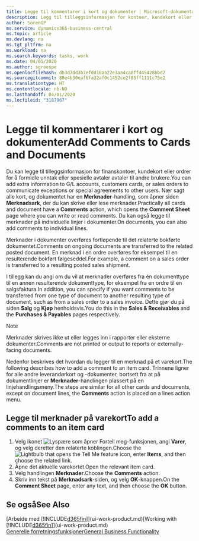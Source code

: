 ```yaml
---
title: Legge til kommentarer i kort og dokumenter | Microsoft-dokumentasjon
description: Legg til tilleggsinformasjon for kontoer, kundekort eller ordrer for å formidle avtaler, for eksempel en spesiell pris eller leveringsmetoden, for andre brukere.
author: SorenGP
ms.service: dynamics365-business-central
ms.topic: article
ms.devlang: na
ms.tgt_pltfrm: na
ms.workload: na
ms.search.keywords: tasks, work
ms.date: 04/01/2020
ms.author: sgroespe
ms.openlocfilehash: db3d7dd3b7efdd10aa22e3aa4ca0ff445428bbd2
ms.sourcegitcommit: 88e4b30eaf6fa32af0c1452ce2f85ff1111c75e2
ms.translationtype: HT
ms.contentlocale: nb-NO
ms.lasthandoff: 04/01/2020
ms.locfileid: "3187967"
---
```

# <a name="add-comments-to-cards-and-documents"></a><span data-ttu-id="c9cfa-103">Legge til kommentarer i kort og dokumenter</span><span class="sxs-lookup"><span data-stu-id="c9cfa-103">Add Comments to Cards and Documents</span></span>
<span data-ttu-id="c9cfa-104">Du kan legge til tilleggsinformasjon for finanskontoer, kundekort eller ordrer for å formidle unntak eller spesielle avtaler avtaler til andre brukere.</span><span class="sxs-lookup"><span data-stu-id="c9cfa-104">You can add extra information to G/L accounts, customers cards, or sales orders to communicate exceptions or special agreements to other users.</span></span>
<span data-ttu-id="c9cfa-105">Nær sagt alle kort, og dokumentet har en **Merknader**-handling, som åpner siden **Merknadsark**, der du kan skrive eller lese merknader.</span><span class="sxs-lookup"><span data-stu-id="c9cfa-105">Practically all cards and document have a **Comments** action, which opens the **Comment Sheet** page where you can write or read comments.</span></span> <span data-ttu-id="c9cfa-106">Du kan også legge til merknader på individuelle linjer i dokumenter.</span><span class="sxs-lookup"><span data-stu-id="c9cfa-106">On documents, you can also add comments to individual lines.</span></span>

<span data-ttu-id="c9cfa-107">Merknader i dokumenter overføres fortløpende til det relaterte bokførte dokumentet.</span><span class="sxs-lookup"><span data-stu-id="c9cfa-107">Comments on ongoing documents are transferred to the related posted document.</span></span> <span data-ttu-id="c9cfa-108">En merknad i en ordre overføres for eksempel til en resulterende bokført følgeseddel.</span><span class="sxs-lookup"><span data-stu-id="c9cfa-108">For example, a comment on a sales order is transferred to a resulting posted sales shipment.</span></span>

<span data-ttu-id="c9cfa-109">I tillegg kan du angi om du vil at merknader overføres fra én dokumenttype til en annen resulterende dokumenttype, for eksempel fra en ordre til en salgsfaktura.</span><span class="sxs-lookup"><span data-stu-id="c9cfa-109">In addition, you can specify if you want comments to be transferred from one type of document to another resulting type of document, such as from a sales order to a sales invoice.</span></span> <span data-ttu-id="c9cfa-110">Dette gjør du på siden **Salg** og **Kjøp** henholdsvis.</span><span class="sxs-lookup"><span data-stu-id="c9cfa-110">You do this in the **Sales & Receivables** and the **Purchases & Payables** pages respectively.</span></span>

> [!NOTE]
> <span data-ttu-id="c9cfa-111">Merknader skrives ikke ut eller legges inn i rapporter eller eksterne dokumenter.</span><span class="sxs-lookup"><span data-stu-id="c9cfa-111">Comments are not printed or output to reports or externally-facing documents.</span></span>

<span data-ttu-id="c9cfa-112">Nedenfor beskrives det hvordan du legger til en merknad på et varekort.</span><span class="sxs-lookup"><span data-stu-id="c9cfa-112">The following describes how to add a comment to an item card.</span></span> <span data-ttu-id="c9cfa-113">Trinnene ligner for alle andre leverandørkort og -dokumenter, bortsett fra at på dokumentlinjer er **Merknader**-handlingen plassert på en linjehandlingsmeny.</span><span class="sxs-lookup"><span data-stu-id="c9cfa-113">The steps are similar for all other cards and documents, except on document lines, the **Comments** action is placed on a lines action menu.</span></span>

## <a name="to-add-a-comments-to-an-item-card"></a><span data-ttu-id="c9cfa-114">Legge til merknader på varekort</span><span class="sxs-lookup"><span data-stu-id="c9cfa-114">To add a comments to an item card</span></span>
1. <span data-ttu-id="c9cfa-115">Velg ikonet ![Lyspære som åpner Fortell meg-funksjonen](media/ui-search/search_small.png "Fortell hva du vil gjøre"), angi **Varer**, og velg deretter den relaterte koblingen.</span><span class="sxs-lookup"><span data-stu-id="c9cfa-115">Choose the ![Lightbulb that opens the Tell Me feature](media/ui-search/search_small.png "Tell me what you want to do") icon, enter **Items**, and then choose the related link.</span></span>
2. <span data-ttu-id="c9cfa-116">Åpne det aktuelle varekortet.</span><span class="sxs-lookup"><span data-stu-id="c9cfa-116">Open the relevant item card.</span></span>
3. <span data-ttu-id="c9cfa-117">Velg handlingen **Merknader**.</span><span class="sxs-lookup"><span data-stu-id="c9cfa-117">Choose the **Comments** action.</span></span>
4. <span data-ttu-id="c9cfa-118">Skriv inn tekst på **Merknadsark**-siden, og velg **OK**-knappen.</span><span class="sxs-lookup"><span data-stu-id="c9cfa-118">On the **Comment Sheet** page, enter any text, and then choose the **OK** button.</span></span>

## <a name="see-also"></a><span data-ttu-id="c9cfa-119">Se også</span><span class="sxs-lookup"><span data-stu-id="c9cfa-119">See Also</span></span>
<span data-ttu-id="c9cfa-120">[Arbeide med [!INCLUDE[d365fin](includes/d365fin_md.md)]](ui-work-product.md)</span><span class="sxs-lookup"><span data-stu-id="c9cfa-120">[Working with [!INCLUDE[d365fin](includes/d365fin_md.md)]](ui-work-product.md)</span></span>  
[<span data-ttu-id="c9cfa-121">Generelle forretningsfunksjoner</span><span class="sxs-lookup"><span data-stu-id="c9cfa-121">General Business Functionality</span></span>](ui-across-business-areas.md)
